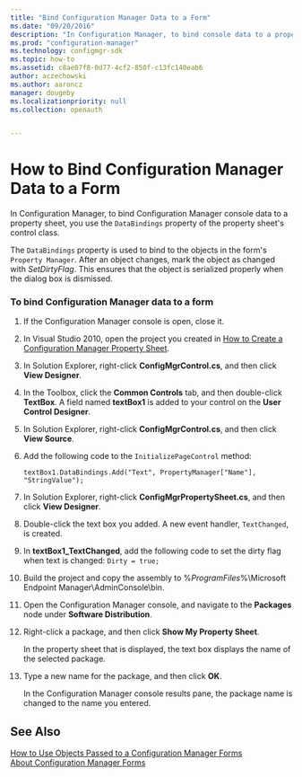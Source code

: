 ```yaml
---
title: "Bind Configuration Manager Data to a Form"
ms.date: "09/20/2016"
description: "In Configuration Manager, to bind console data to a property sheet, you use the DataBindings property of the property sheet's control class."
ms.prod: "configuration-manager"
ms.technology: configmgr-sdk
ms.topic: how-to
ms.assetid: c8ae07f8-0d77-4cf2-850f-c13fc140eab6
author: aczechowski
ms.author: aaroncz
manager: dougeby
ms.localizationpriority: null
ms.collection: openauth


---
```

# How to Bind Configuration Manager Data to a Form
In Configuration Manager, to bind Configuration Manager console data to a property sheet, you use the `DataBindings` property of the property sheet's control class.  

 The `DataBindings` property is used to bind to the objects in the form's `Property Manager`. After an object changes, mark the object as changed with *SetDirtyFlag*. This ensures that the object is serialized properly when the dialog box is dismissed.  

### To bind Configuration Manager data to a form  

1.  If the Configuration Manager console is open, close it.  

2.  In Visual Studio 2010, open the project you created in [How to Create a Configuration Manager Property Sheet](../../../../develop/core/servers/console/how-to-create-a-configuration-manager-property-sheet.md).  

3.  In Solution Explorer, right-click **ConfigMgrControl.cs**, and then click **View Designer**.  

4.  In the Toolbox, click the **Common Controls** tab, and then double-click **TextBox**. A field named **textBox1** is added to your control on the **User Control Designer**.  

5.  In Solution Explorer, right-click **ConfigMgrControl.cs**, and then click **View Source**.  

6.  Add the following code to the `InitializePageControl` method:  

    ```  
    textBox1.DataBindings.Add("Text", PropertyManager["Name"], "StringValue");  
    ```  

7.  In Solution Explorer, right-click **ConfigMgrPropertySheet.cs**, and then click **View Designer**.  

8.  Double-click the text box you added. A new event handler, `TextChanged`, is created.  

9. In **textBox1_TextChanged**, add the following code to set the dirty flag when text is changed: `Dirty = true;`  

10. Build the project and copy the assembly to %*ProgramFiles*%\Microsoft Endpoint Manager\AdminConsole\bin.  

11. Open the Configuration Manager console, and navigate to the **Packages** node under **Software Distribution**.  

12. Right-click a package, and then click **Show My Property Sheet**.  

     In the property sheet that is displayed, the text box displays the name of the selected package.  

13. Type a new name for the package, and then click **OK**.  

     In the Configuration Manager console results pane, the package name is changed to the name you entered.  

## See Also  
 [How to Use Objects Passed to a Configuration Manager Forms](../../../../develop/core/servers/console/how-to-use-objects-passed-to-a-configuration-manager-form.md)   
 [About Configuration Manager Forms](../../../../develop/core/servers/console/about-configuration-manager-console-forms.md)
